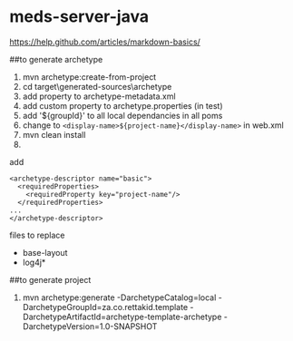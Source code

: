# meds-server-java
<styling>https://help.github.com/articles/markdown-basics/</styling>

##to generate archetype
1. mvn archetype:create-from-project
2. cd target\generated-sources\archetype
3. add property to archetype-metadata.xml
4. add custom property to archetype.properties (in test)
4. add '${groupId}' to all local dependancies in all poms
5. change to `<display-name>${project-name}</display-name>` in web.xml
6. mvn clean install
7. 

add
```
<archetype-descriptor name="basic">
  <requiredProperties>
    <requiredProperty key="project-name"/>
  </requiredProperties>
...
</archetype-descriptor>
```

files to replace
- base-layout
- log4j*

##to generate project
1. mvn archetype:generate -DarchetypeCatalog=local -DarchetypeGroupId=za.co.rettakid.template -DarchetypeArtifactId=archetype-template-archetype -DarchetypeVersion=1.0-SNAPSHOT
